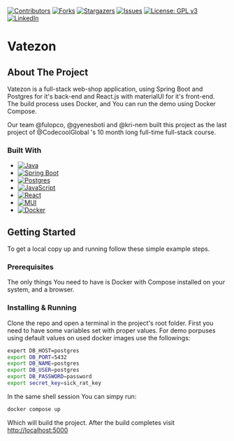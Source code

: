 [![Contributors][contributors-shield]][contributors-url]
[![Forks][forks-shield]][forks-url]
[![Stargazers][stars-shield]][stars-url]
[![Issues][issues-shield]][issues-url]
[![License: GPL v3](https://img.shields.io/badge/License-GPL%20v3-blue.svg?style=for-the-badge)](http://www.gnu.org/licenses/gpl-3.0)
[![LinkedIn][linkedin-shield]][linkedin-url]

# Vatezon

## About The Project
Vatezon is a full-stack web-shop application, using Spring Boot and Postgres for it's back-end and React.js with materialUI for it's front-end. The build process uses Docker, and You can run the demo using Docker Compose.

Our team @fulopco, @gyenesboti and @kri-nem built this project as the last project of @CodecoolGlobal 's 10 month long full-time full-stack course.

### Built With
* [![Java](https://img.shields.io/badge/Java-%23ED8B00.svg?style=for-the-badge&logo=openjdk&logoColor=white)](https://openjdk.org/)
* [![Spring Boot](https://img.shields.io/badge/Spring%20Boot-6DB33F?style=for-the-badge&logo=springboot&logoColor=fff)](https://spring.io/)
* [![Postgres](https://img.shields.io/badge/Postgres-%23316192.svg?style=for-the-badge&logo=postgresql&logoColor=white)](https://www.postgresql.org/)
* [![JavaScript](https://img.shields.io/badge/JavaScript-F7DF1E?style=for-the-badge&logo=javascript&logoColor=000)](https://developer.mozilla.org/en-US/docs/Web/javascript)
* [![React](https://img.shields.io/badge/React-%2320232a.svg?style=for-the-badge&logo=react&logoColor=%2361DAFB)](https://react.dev/)
* [![MUI](https://img.shields.io/badge/MUI-%230081CB.svg?style=for-the-badge&logo=mui&logoColor=white)](https://mui.com/)
* [![Docker](https://img.shields.io/badge/docker-%230db7ed.svg?style=for-the-badge&logo=docker&logoColor=white)](https://www.docker.com/)

## Getting Started
To get a local copy up and running follow these simple example steps.

### Prerequisites
The only things You need to have is Docker with Compose installed on your system, and a browser.


### Installing & Running
Clone the repo and open a terminal in the project's root folder. First you need to have some variables set with proper values. For demo porpuses using default values on used docker images use the followings:
```sh
expert DB_HOST=postgres
export DB_PORT=5432
export DB_NAME=postgres
export DB_USER=postgres
export DB_PASSWORD=password
export secret_key=sick_rat_key
```
In the same shell session You can simpy run:
```sh
docker compose up
```
Which will build the project. After the build completes visit <a href="http://localhost:5000">http://localhost:5000</a>

[contributors-shield]: https://img.shields.io/github/contributors/kri-nem/vatezon.svg?style=for-the-badge
[contributors-url]: https://github.com/kri-nem/vatezon/graphs/contributors
[forks-shield]: https://img.shields.io/github/forks/kri-nem/vatezon.svg?style=for-the-badge
[forks-url]: https://github.com/kri-nem/vatezon/network/members
[stars-shield]: https://img.shields.io/github/stars/kri-nem/vatezon.svg?style=for-the-badge
[stars-url]: https://github.com/kri-nem/vatezon/stargazers
[issues-shield]: https://img.shields.io/github/issues/kri-nem/vatezon.svg?style=for-the-badge
[issues-url]: https://github.com/kri-nem/vatezon/issues
[license-shield]: https://img.shields.io/github/license/kri-nem/vatezon.svg?style=for-the-badge
[license-url]: https://github.com/kri-nem/vatezon/blob/development/LICENSE.txt
[linkedin-shield]: https://img.shields.io/badge/-LinkedIn-black.svg?style=for-the-badge&logo=linkedin&colorB=555
[linkedin-url]: https://linkedin.com/in/kristof-nemeth-developer
